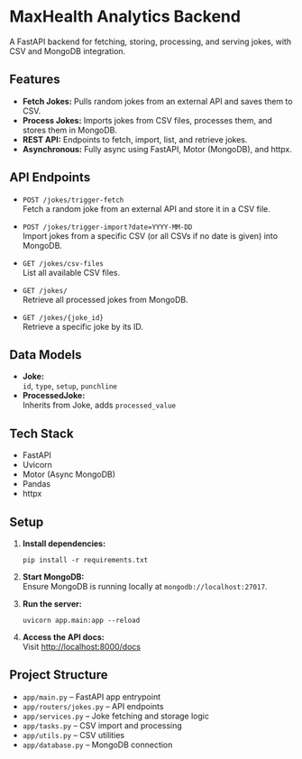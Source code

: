 # MaxHealth Analytics Backend

A FastAPI backend for fetching, storing, processing, and serving jokes, with CSV and MongoDB integration.

## Features

- **Fetch Jokes:** Pulls random jokes from an external API and saves them to CSV.
- **Process Jokes:** Imports jokes from CSV files, processes them, and stores them in MongoDB.
- **REST API:** Endpoints to fetch, import, list, and retrieve jokes.
- **Asynchronous:** Fully async using FastAPI, Motor (MongoDB), and httpx.

## API Endpoints

- `POST /jokes/trigger-fetch`  
  Fetch a random joke from an external API and store it in a CSV file.

- `POST /jokes/trigger-import?date=YYYY-MM-DD`  
  Import jokes from a specific CSV (or all CSVs if no date is given) into MongoDB.

- `GET /jokes/csv-files`  
  List all available CSV files.

- `GET /jokes/`  
  Retrieve all processed jokes from MongoDB.

- `GET /jokes/{joke_id}`  
  Retrieve a specific joke by its ID.

## Data Models

- **Joke:**  
  `id`, `type`, `setup`, `punchline`
- **ProcessedJoke:**  
  Inherits from Joke, adds `processed_value`

## Tech Stack

- FastAPI
- Uvicorn
- Motor (Async MongoDB)
- Pandas
- httpx

## Setup

1. **Install dependencies:**
   ```
   pip install -r requirements.txt
   ```

2. **Start MongoDB:**  
   Ensure MongoDB is running locally at `mongodb://localhost:27017`.

3. **Run the server:**
   ```
   uvicorn app.main:app --reload
   ```

4. **Access the API docs:**  
   Visit [http://localhost:8000/docs](http://localhost:8000/docs)

## Project Structure

- `app/main.py` – FastAPI app entrypoint
- `app/routers/jokes.py` – API endpoints
- `app/services.py` – Joke fetching and storage logic
- `app/tasks.py` – CSV import and processing
- `app/utils.py` – CSV utilities
- `app/database.py` – MongoDB connection 